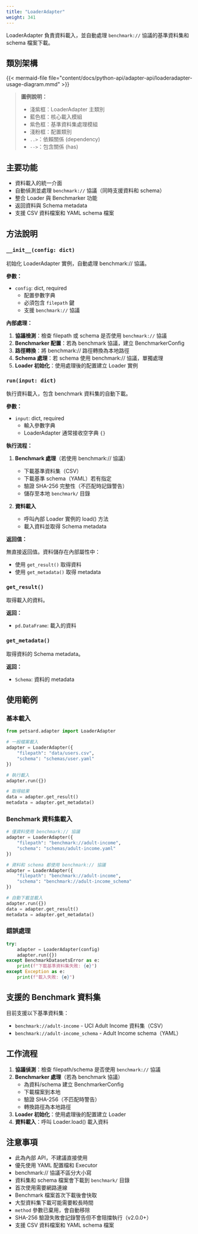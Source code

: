 ```yaml
---
title: "LoaderAdapter"
weight: 341
---
```


LoaderAdapter 負責資料載入，並自動處理 `benchmark://` 協議的基準資料集和 schema 檔案下載。

## 類別架構

{{< mermaid-file file="content/docs/python-api/adapter-api/loaderadapter-usage-diagram.mmd" >}}

> **圖例說明：**
> - 淺紫框：LoaderAdapter 主類別  
> - 藍色框：核心載入模組
> - 紫色框：基準資料集處理模組
> - 淺粉框：配置類別
> - `..>`：依賴關係 (dependency)
> - `-->`：包含關係 (has)

## 主要功能

- 資料載入的統一介面
- 自動偵測並處理 `benchmark://` 協議（同時支援資料和 schema）
- 整合 Loader 與 Benchmarker 功能
- 返回資料與 Schema metadata
- 支援 CSV 資料檔案和 YAML schema 檔案

## 方法說明

### `__init__(config: dict)`

初始化 LoaderAdapter 實例，自動處理 benchmark:// 協議。

**參數：**
- `config`: dict, required
  - 配置參數字典
  - 必須包含 `filepath` 鍵
  - 支援 `benchmark://` 協議

**內部處理：**
1. **協議檢測**：檢查 filepath 或 schema 是否使用 `benchmark://` 協議
2. **Benchmarker 配置**：若為 benchmark 協議，建立 BenchmarkerConfig
3. **路徑轉換**：將 benchmark:// 路徑轉換為本地路徑
4. **Schema 處理**：若 schema 使用 benchmark:// 協議，單獨處理
5. **Loader 初始化**：使用處理後的配置建立 Loader 實例

### `run(input: dict)`

執行資料載入，包含 benchmark 資料集的自動下載。

**參數：**
- `input`: dict, required
  - 輸入參數字典
  - LoaderAdapter 通常接收空字典 `{}`

**執行流程：**
1. **Benchmark 處理**（若使用 benchmark:// 協議）
   - 下載基準資料集（CSV）
   - 下載基準 schema（YAML）若有指定
   - 驗證 SHA-256 完整性（不匹配時記錄警告）
   - 儲存至本地 `benchmark/` 目錄
   
2. **資料載入**
   - 呼叫內部 Loader 實例的 load() 方法
   - 載入資料並取得 Schema metadata

**返回值：**

無直接返回值。資料儲存在內部屬性中：
- 使用 `get_result()` 取得資料
- 使用 `get_metadata()` 取得 metadata

### `get_result()`

取得載入的資料。

**返回：**
- `pd.DataFrame`: 載入的資料

### `get_metadata()` 

取得資料的 Schema metadata。

**返回：**
- `Schema`: 資料的 metadata

## 使用範例

### 基本載入

```python
from petsard.adapter import LoaderAdapter

# 一般檔案載入
adapter = LoaderAdapter({
    "filepath": "data/users.csv",
    "schema": "schemas/user.yaml"
})

# 執行載入
adapter.run({})

# 取得結果
data = adapter.get_result()
metadata = adapter.get_metadata()
```

### Benchmark 資料集載入

```python
# 僅資料使用 benchmark:// 協議
adapter = LoaderAdapter({
    "filepath": "benchmark://adult-income",
    "schema": "schemas/adult-income.yaml"
})

# 資料和 schema 都使用 benchmark:// 協議
adapter = LoaderAdapter({
    "filepath": "benchmark://adult-income",
    "schema": "benchmark://adult-income_schema"
})

# 自動下載並載入
adapter.run({})
data = adapter.get_result()
metadata = adapter.get_metadata()
```

### 錯誤處理

```python
try:
    adapter = LoaderAdapter(config)
    adapter.run({})
except BenchmarkDatasetsError as e:
    print(f"下載基準資料集失敗: {e}")
except Exception as e:
    print(f"載入失敗: {e}")
```

## 支援的 Benchmark 資料集

目前支援以下基準資料集：

- `benchmark://adult-income` - UCI Adult Income 資料集（CSV）
- `benchmark://adult-income_schema` - Adult Income schema（YAML）

## 工作流程

1. **協議偵測**：檢查 filepath/schema 是否使用 `benchmark://` 協議
2. **Benchmarker 處理**（若為 benchmark 協議）
   - 為資料/schema 建立 BenchmarkerConfig
   - 下載檔案到本地
   - 驗證 SHA-256（不匹配時警告）
   - 轉換路徑為本地路徑
3. **Loader 初始化**：使用處理後的配置建立 Loader
4. **資料載入**：呼叫 Loader.load() 載入資料

## 注意事項

- 此為內部 API，不建議直接使用
- 優先使用 YAML 配置檔和 Executor
- benchmark:// 協議不區分大小寫
- 資料集和 schema 檔案會下載到 `benchmark/` 目錄
- 首次使用需要網路連線
- Benchmark 檔案首次下載後會快取
- 大型資料集下載可能需要較長時間
- `method` 參數已棄用，會自動移除
- SHA-256 驗證失敗會記錄警告但不會阻擋執行（v2.0.0+）
- 支援 CSV 資料檔案和 YAML schema 檔案